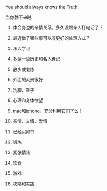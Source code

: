 You should always knows the Truth.

当你静下来时
1. 体会身边的亲情关系，多久没跟亲人打电话了？
2. 最近做了哪些事可以有更好的处理方式？
3. 深入学习
4. 多读一些历史和名人传记
5. 散步或锻炼
6. 外面的风景很好


1. 洗脚、鞋子
2. 心理和身体欲望
3. mac和iphone，充分利用它们了么？
4. 亲情、友情、爱情
5. 已经买的书
6. 锻炼
7. 紧张情绪
8. 饮食
9. 游戏
10. 狭隘和实践
